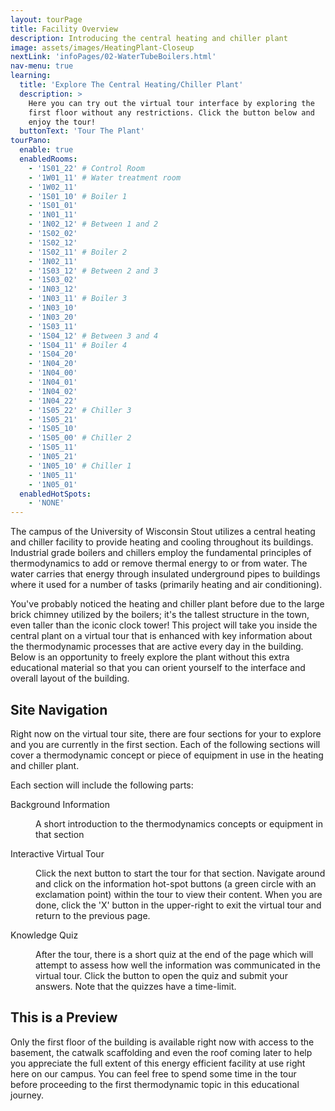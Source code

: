 ```yaml
---
layout: tourPage
title: Facility Overview
description: Introducing the central heating and chiller plant
image: assets/images/HeatingPlant-Closeup
nextLink: 'infoPages/02-WaterTubeBoilers.html'
nav-menu: true
learning:
  title: 'Explore The Central Heating/Chiller Plant'
  description: >
    Here you can try out the virtual tour interface by exploring the
    first floor without any restrictions. Click the button below and
    enjoy the tour!
  buttonText: 'Tour The Plant'
tourPano:
  enable: true
  enabledRooms:
    - '1S01_22' # Control Room
    - '1W01_11' # Water treatment room
    - '1W02_11'
    - '1S01_10' # Boiler 1
    - '1S01_01'
    - '1N01_11'
    - '1N02_12' # Between 1 and 2
    - '1S02_02'
    - '1S02_12'
    - '1S02_11' # Boiler 2
    - '1N02_11'
    - '1S03_12' # Between 2 and 3
    - '1S03_02'
    - '1N03_12'
    - '1N03_11' # Boiler 3
    - '1N03_10'
    - '1N03_20'
    - '1S03_11'
    - '1S04_12' # Between 3 and 4
    - '1S04_11' # Boiler 4
    - '1S04_20'
    - '1N04_20'
    - '1N04_00'
    - '1N04_01'
    - '1N04_02'
    - '1N04_22'
    - '1S05_22' # Chiller 3
    - '1S05_21'
    - '1S05_10'
    - '1S05_00' # Chiller 2
    - '1S05_11'
    - '1N05_21'
    - '1N05_10' # Chiller 1
    - '1N05_11'
    - '1N05_01'
  enabledHotSpots:
    - 'NONE'
---
```

The campus of the University of Wisconsin Stout utilizes a central heating and chiller
facility to provide heating and cooling throughout its buildings. Industrial grade
boilers and chillers employ the fundamental principles of thermodynamics to add or
remove thermal energy to or from water. The water carries that energy through insulated
underground pipes to buildings where it used for a number of tasks (primarily heating and
air conditioning).

You've probably noticed the heating and chiller plant before due to the large brick
chimney utilized by the boilers; it's the tallest structure in the town, even taller
than the iconic clock tower! This project will take you inside the central plant on a
virtual tour that is enhanced with key information about the thermodynamic processes
that are active every day in the building. Below is an opportunity to freely explore the
plant without this extra educational material so that you can orient yourself to the
interface and overall layout of the building.

## Site Navigation
Right now on the virtual tour site, there are four sections for your to explore and you
are currently in the first section. Each of the following sections will cover a
thermodynamic concept or piece of equipment in use in the heating and chiller plant.

Each section will include the following parts:
<dl>
  <dt>Background Information</dt>
  <dd><p>A short introduction to the thermodynamics concepts or equipment in that section</p></dd>

  <dt>Interactive Virtual Tour</dt>
  <dd><p>Click the next button to start the tour for that section. Navigate around and click on
  the information hot-spot buttons (a green circle with an exclamation point) within the tour to
  view their content. When you are done, click the 'X' button in the upper-right to exit the
  virtual tour and return to the previous page.</p></dd>

  <dt>Knowledge Quiz</dt>
  <dd><p>After the tour, there is a short quiz at the end of the page which will attempt to
  assess how well the information was communicated in the virtual tour. Click the button to
  open the quiz and submit your answers. Note that the quizzes have a time-limit.</p></dd>
</dl>

## This is a Preview
Only the first floor of the building is available right now with access to the basement,
the catwalk scaffolding and even the roof coming later to help you appreciate the full
extent of this energy efficient facility at use right here on our campus. You can feel
free to spend some time in the tour before proceeding to the first thermodynamic topic
in this educational journey.
